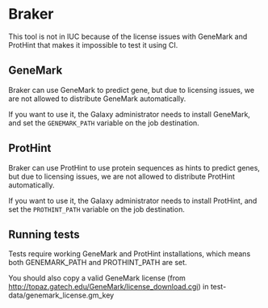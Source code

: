 # Braker

This tool is not in IUC because of the license issues with GeneMark and ProtHint that makes it impossible to test it using CI.

## GeneMark

Braker can use GeneMark to predict gene, but due to licensing issues, we are not allowed to distribute GeneMark automatically.

If you want to use it, the Galaxy administrator needs to install GeneMark, and set the `GENEMARK_PATH` variable on the job destination.

## ProtHint

Braker can use ProtHint to use protein sequences as hints to predict genes, but due to licensing issues, we are not allowed to distribute ProtHint automatically.

If you want to use it, the Galaxy administrator needs to install ProtHint, and set the `PROTHINT_PATH` variable on the job destination.

## Running tests

Tests require working GeneMark and ProtHint installations, which means both GENEMARK_PATH and PROTHINT_PATH are set.

You should also copy a valid GeneMark license (from http://topaz.gatech.edu/GeneMark/license_download.cgi) in test-data/genemark_license.gm_key
